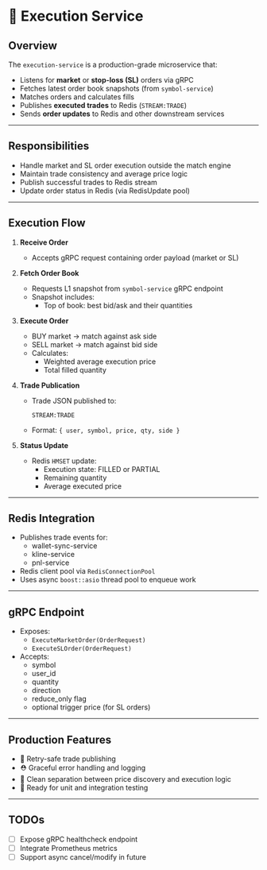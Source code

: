 # 🚀 Execution Service

## Overview

The `execution-service` is a production-grade microservice that:

- Listens for **market** or **stop-loss (SL)** orders via gRPC
- Fetches latest order book snapshots (from `symbol-service`)
- Matches orders and calculates fills
- Publishes **executed trades** to Redis (`STREAM:TRADE`)
- Sends **order updates** to Redis and other downstream services

---

## Responsibilities

- Handle market and SL order execution outside the match engine
- Maintain trade consistency and average price logic
- Publish successful trades to Redis stream
- Update order status in Redis (via RedisUpdate pool)

---

## Execution Flow

1. **Receive Order**

   - Accepts gRPC request containing order payload (market or SL)

2. **Fetch Order Book**

   - Requests L1 snapshot from `symbol-service` gRPC endpoint
   - Snapshot includes:
     - Top of book: best bid/ask and their quantities

3. **Execute Order**

   - BUY market → match against ask side
   - SELL market → match against bid side
   - Calculates:
     - Weighted average execution price
     - Total filled quantity

4. **Trade Publication**

   - Trade JSON published to:
     ```
     STREAM:TRADE
     ```
   - Format: `{ user, symbol, price, qty, side }`

5. **Status Update**
   - Redis `HMSET` update:
     - Execution state: FILLED or PARTIAL
     - Remaining quantity
     - Average executed price

---

## Redis Integration

- Publishes trade events for:
  - wallet-sync-service
  - kline-service
  - pnl-service
- Redis client pool via `RedisConnectionPool`
- Uses async `boost::asio` thread pool to enqueue work

---

## gRPC Endpoint

- Exposes:
  - `ExecuteMarketOrder(OrderRequest)`
  - `ExecuteSLOrder(OrderRequest)`
- Accepts:
  - symbol
  - user_id
  - quantity
  - direction
  - reduce_only flag
  - optional trigger price (for SL orders)

---

## Production Features

- 🔄 Retry-safe trade publishing
- ⛑️ Graceful error handling and logging
- 🧮 Clean separation between price discovery and execution logic
- 🧪 Ready for unit and integration testing

---

## TODOs

- [ ] Expose gRPC healthcheck endpoint
- [ ] Integrate Prometheus metrics
- [ ] Support async cancel/modify in future
